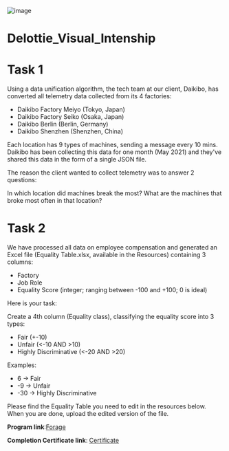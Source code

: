 ![image](https://upload.wikimedia.org/wikipedia/commons/thumb/5/56/Deloitte.svg/1200px-Deloitte.svg.png)
# Delottie_Visual_Intenship

# Task 1
Using a data unification algorithm, the tech team at our client, Daikibo, has converted all telemetry data collected from its 4 factories:

- Daikibo Factory Meiyo (Tokyo, Japan)
- Daikibo Factory Seiko (Osaka, Japan)
- Daikibo Berlin (Berlin, Germany)
- Daikibo Shenzhen (Shenzhen, China)

  
Each location has 9 types of machines, sending a message every 10 mins. Daikibo has been collecting this data for one month (May 2021) and they've shared this data in the form of a single JSON file.

The reason the client wanted to collect telemetry was to answer 2 questions:

In which location did machines break the most?
What are the machines that broke most often in that location?

# Task 2

We have processed all data on employee compensation and generated an Excel file (Equality Table.xlsx, available in the Resources) containing 3 columns:

- Factory
- Job Role
- Equality Score (integer; ranging between -100 and +100; 0 is ideal)

  
Here is your task:

Create a 4th column (Equality class), classifying the equality score into 3 types:
- Fair (+-10)
- Unfair (<-10 AND >10)
- Highly Discriminative (<-20 AND >20)

Examples:
- 6 → Fair
- -9 → Unfair
- -30 → Highly Discriminative

Please find the Equality Table you need to edit in the resources below. When you are done, upload the edited version of the file.

**Program link**:[Forage](https://www.theforage.com/virtual-experience/io9DzWKe3PTsiS6GG/deloitte-australia/data-analytics-s5zy/forensic-technology)

**Completion Certificate link**: [Certificate](https://forage-uploads-prod.s3.amazonaws.com/completion-certificates/9PBTqmSxAf6zZTseP/io9DzWKe3PTsiS6GG_9PBTqmSxAf6zZTseP_yhJYC4tdERH3HnTLm_1740051148078_completion_certificate.pdf)

 
